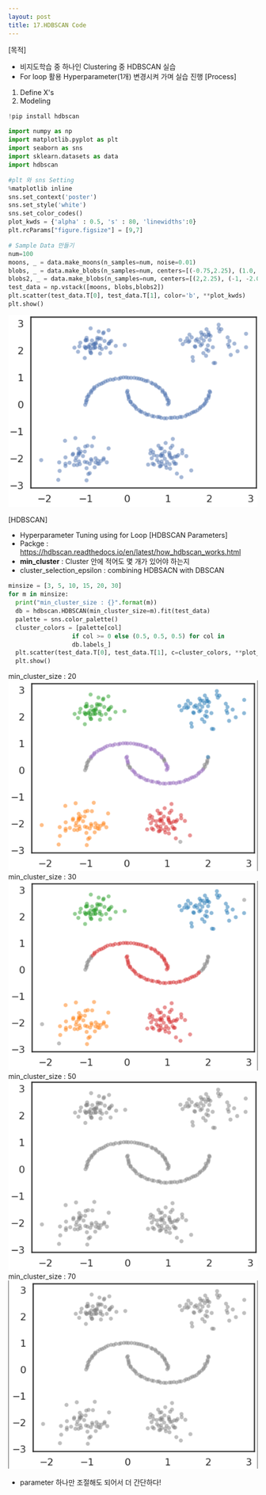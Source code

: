 ```yaml
---
layout: post
title: 17.HDBSCAN Code
---
```


[목적]
  - 비지도학습 중 하나인 Clustering 중 HDBSCAN 실습
  - For loop 활용 Hyperparameter(1개) 변경시켜 가며 실습 진행
[Process]
  1. Define X's
  2. Modeling
  ```python
  !pip install hdbscan
```

  ```python
  import numpy as np
import matplotlib.pyplot as plt
import seaborn as sns
import sklearn.datasets as data
import hdbscan
```

  ```python
  #plt 와 sns Setting
%matplotlib inline
sns.set_context('poster')
sns.set_style('white')
sns.set_color_codes()
plot_kwds = {'alpha' : 0.5, 's' : 80, 'linewidths':0}
plt.rcParams["figure.figsize"] = [9,7]
```

  ```python
  # Sample Data 만들기
num=100
moons, _ = data.make_moons(n_samples=num, noise=0.01)
blobs, _ = data.make_blobs(n_samples=num, centers=[(-0.75,2.25), (1.0, -2.0)], cluster_std=0.25)
blobs2, _ = data.make_blobs(n_samples=num, centers=[(2,2.25), (-1, -2.0)], cluster_std=0.4)
test_data = np.vstack([moons, blobs,blobs2])
plt.scatter(test_data.T[0], test_data.T[1], color='b', **plot_kwds)
plt.show()
```
![image](https://github.com/code7ssage/code7ssage.github.io/blob/master/assets/attached%20file/Pasted%20image%2020240110172545.png?raw=true)

[HDBSCAN]
  - Hyperparameter Tuning using for Loop
[HDBSCAN Parameters]
  - Packge : https://hdbscan.readthedocs.io/en/latest/how_hdbscan_works.html
  - **min_cluster** : Cluster 안에 적어도 몇 개가 있어야 하는지
  - cluster_selection_epsilon : combining HDBSACN with DBSCAN
  ```python
  minsize = [3, 5, 10, 15, 20, 30]
for m in minsize:
    print("min_cluster_size : {}".format(m))
    db = hdbscan.HDBSCAN(min_cluster_size=m).fit(test_data)
    palette = sns.color_palette()
    cluster_colors = [palette[col]
                    if col >= 0 else (0.5, 0.5, 0.5) for col in
                    db.labels_]
    plt.scatter(test_data.T[0], test_data.T[1], c=cluster_colors, **plot_kwds)
    plt.show()
```
min_cluster_size : 20
![image](https://github.com/code7ssage/code7ssage.github.io/blob/master/assets/attached%20file/Pasted%20image%2020240110172723.png?raw=true)
min_cluster_size : 30
![image](https://github.com/code7ssage/code7ssage.github.io/blob/master/assets/attached%20file/Pasted%20image%2020240110172734.png?raw=true)
min_cluster_size : 50
![image](https://github.com/code7ssage/code7ssage.github.io/blob/master/assets/attached%20file/Pasted%20image%2020240110172757.png?raw=true)
min_cluster_size : 70
![image](https://github.com/code7ssage/code7ssage.github.io/blob/master/assets/attached%20file/Pasted%20image%2020240110172811.png?raw=true)
- parameter 하나만 조절해도 되어서 더 간단하다!
